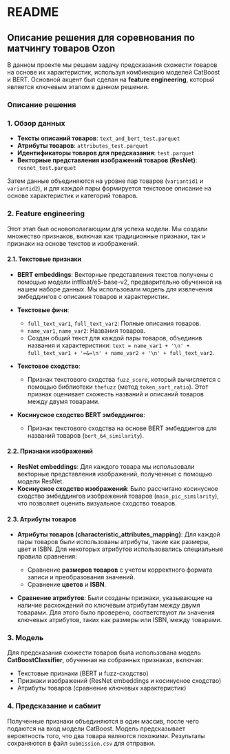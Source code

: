 # README

## Описание решения для соревнования по матчингу товаров Ozon

В данном проекте мы решаем задачу предсказания схожести товаров на основе их характеристик, используя комбинацию моделей CatBoost и BERT. Основной акцент был сделан на **feature engineering**, который является ключевым этапом в данном решении.

### Описание решения

### 1. **Обзор данных**

- **Тексты описаний товаров**: `text_and_bert_test.parquet`
- **Атрибуты товаров**: `attributes_test.parquet`
- **Идентификаторы товаров для предсказания**: `test.parquet`
- **Векторные представления изображений товаров (ResNet)**: `resnet_test.parquet`

Затем данные объединяются на уровне пар товаров (`variantid1` и `variantid2`), и для каждой пары формируется текстовое описание на основе характеристик и категорий товаров.

### 2. **Feature engineering**
Этот этап был основополагающим для успеха модели. Мы создали множество признаков, включая как традиционные признаки, так и признаки на основе текстов и изображений.

#### 2.1. **Текстовые признаки**
- **BERT embeddings**: Векторные представления текстов получены с помощью модели intfloat/e5-base-v2, предварительно обученной на нашем наборе данных. Мы использовали модель для извлечения эмбеддингов с описания товаров и характеристик.
  
- **Текстовые фичи**:
  - `full_text_var1`, `full_text_var2`: Полные описания товаров.
  - `name_var1`, `name_var2`: Названия товаров.
  - Создан общий текст для каждой пары товаров, объединив названия и характеристики: `text = name_var1 + '\n' + full_text_var1 + '=&=\n' + name_var2 + '\n' + full_text_var2`.

- **Текстовое сходство**:
  - Признак текстового сходства `fuzz_score`, который вычисляется с помощью библиотеки `thefuzz` (метод `token_sort_ratio`). Этот признак оценивает схожесть названий и описаний товаров между двумя товарами.

- **Косинусное сходство BERT эмбеддингов**:
  - Признак текстового сходства на основе BERT эмбеддингов для названий товаров (`bert_64_similarity`).

#### 2.2. **Признаки изображений**
- **ResNet embeddings**: Для каждого товара мы использовали векторные представления изображений, полученные с помощью модели ResNet.
- **Косинусное сходство изображений**: Было рассчитано косинусное сходство эмбеддингов изображений товаров (`main_pic_similarity`), что позволяет оценить визуальное сходство товаров.

#### 2.3. **Атрибуты товаров**
- **Атрибуты товаров (characteristic_attributes_mapping)**: Для каждой пары товаров были использованы атрибуты, такие как размеры, цвет и ISBN. Для некоторых атрибутов использовались специальные правила сравнения:
  - Сравнение **размеров товаров** с учетом корректного формата записи и преобразования значений.
  - Сравнение **цветов** и **ISBN**.

- **Сравнение атрибутов**: Были созданы признаки, указывающие на наличие расхождений по ключевым атрибутам между двумя товарами. Для этого было проверено, соответствуют ли значения ключевых атрибутов, таких как размеры или ISBN, между товарами.

### 3. **Модель**
Для предсказания схожести товаров была использована модель **CatBoostClassifier**, обученная на собранных признаках, включая:
- Текстовые признаки (BERT и fuzz-сходство)
- Признаки изображений (ResNet embeddings и косинусное сходство)
- Атрибуты товаров (сравнение ключевых характеристик)

### 4. **Предсказание и сабмит**
Полученные признаки объединяются в один массив, после чего подаются на вход модели CatBoost. Модель предсказывает вероятность того, что два товара являются похожими. Результаты сохраняются в файл `submission.csv` для отправки.